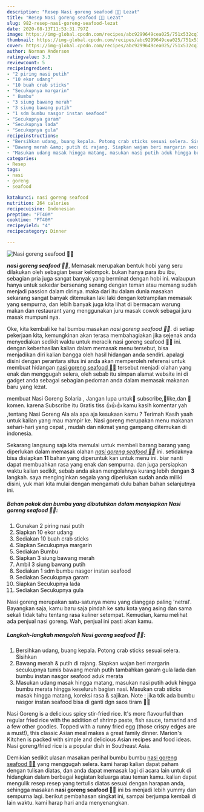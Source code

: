 ```yaml
---
description: "Resep Nasi goreng seafood 🦀🦐 Lezat"
title: "Resep Nasi goreng seafood 🦀🦐 Lezat"
slug: 982-resep-nasi-goreng-seafood-lezat
date: 2020-08-13T11:53:31.797Z
image: https://img-global.cpcdn.com/recipes/abc9299649cea025/751x532cq70/nasi-goreng-seafood-🦀🦐-foto-resep-utama.jpg
thumbnail: https://img-global.cpcdn.com/recipes/abc9299649cea025/751x532cq70/nasi-goreng-seafood-🦀🦐-foto-resep-utama.jpg
cover: https://img-global.cpcdn.com/recipes/abc9299649cea025/751x532cq70/nasi-goreng-seafood-🦀🦐-foto-resep-utama.jpg
author: Norman Anderson
ratingvalue: 3.3
reviewcount: 5
recipeingredient:
- "2 piring nasi putih"
- "10 ekor udang"
- "10 buah crab sticks"
- "Secukupnya margarin"
- " Bumbu"
- "3 siung bawang merah"
- "3 siung bawang putih"
- "1 sdm bumbu nasgor instan seafood"
- "Secukupnya garam"
- "Secukupnya lada"
- "Secukupnya gula"
recipeinstructions:
- "Bersihkan udang, buang kepala. Potong crab sticks sesuai selera. Sisihkan"
- "Bawang merah &amp; putih di rajang. Siapkan wajan beri margarin secukupnya tumis bawang merah putih tambahkan garam gula lada dan bumbu instan nasgor seafood aduk merata"
- "Masukan udang masak hingga matang, masukan nasi putih aduk hingga bumbu merata hingga keseluruh bagian nasi. Masukan crab sticks masak hingga matang, koreksi rasa &amp; sajikan. Note : jika tdk ada bumbu nasgor instan seafood bisa di ganti dgn saos tiram 👍🏼"
categories:
- Resep
tags:
- nasi
- goreng
- seafood

katakunci: nasi goreng seafood 
nutrition: 264 calories
recipecuisine: Indonesian
preptime: "PT40M"
cooktime: "PT40M"
recipeyield: "4"
recipecategory: Dinner

---
```



![Nasi goreng seafood 🦀🦐](https://img-global.cpcdn.com/recipes/abc9299649cea025/751x532cq70/nasi-goreng-seafood-🦀🦐-foto-resep-utama.jpg)

<b><i>nasi goreng seafood 🦀🦐</i></b>, Memasak merupakan bentuk hobi yang seru dilakukan oleh sebagian besar kelompok. bukan hanya para ibu ibu, sebagian pria juga sangat banyak yang berminat dengan hobi ini. walaupun hanya untuk sekedar bersenang senang dengan teman atau memang sudah menjadi passion dalam dirinya. maka dari itu dalam dunia masakan sekarang sangat banyak ditemukan laki laki dengan ketrampilan memasak yang sempurna, dan lebih banyak juga kita lihat di bermacam warung makan dan restaurant yang menggunakan juru masak cowok sebagai juru masak mumpuni nya.

Oke, kita kembali ke hal bumbu masakan <i>nasi goreng seafood 🦀🦐</i>. di setiap pekerjaan kita, kemungkinan akan terasa membahagiakan jika sejenak anda menyediakan sedikit waktu untuk meracik nasi goreng seafood 🦀🦐 ini. dengan keberhasilan kalian dalam memasak menu tersebut, bisa menjadikan diri kalian bangga oleh hasil hidangan anda sendiri. apalagi disini dengan perantara situs ini anda akan memperoleh referensi untuk membuat hidangan <u>nasi goreng seafood 🦀🦐</u> tersebut menjadi olahan yang enak dan menggugah selera, oleh sebab itu simpan alamat website ini di gadget anda sebagai sebagian pedoman anda dalam memasak makanan baru yang lezat.

membuat Nasi Goreng Solaria , Jangan lupa untuk💖 subscribe,💖like,dan 💖komen. karena Subscribe itu Gratis tiss 👍👍👍 kamu kasih komentar yah ,tentang Nasi Goreng Ala ala apa aja kesukaan kamu ? Terimah Kasih yaah untuk kalian yang mau mampir ke. Nasi goreng merupakan menu makanan sehari-hari yang cepat , mudah dan nikmat yang gampang ditemukan di indonesia.


Sekarang langsung saja kita memulai untuk membeli barang barang yang diperlukan dalam memasak olahan <u><i>nasi goreng seafood 🦀🦐</i></u> ini. setidaknya bisa disiapkan <b>11</b> bahan yang diperuntuk kan untuk menu ini. biar nanti dapat membuahkan rasa yang enak dan sempurna. dan juga persiapkan waktu kalian sedikit, sebab anda akan mengolahnya kurang lebih dengan <b>3</b> langkah. saya menginginkan segala yang diperlukan sudah anda miliki disini, yuk mari kita mulai dengan mengamati dulu bahan bahan selanjutnya ini.

<!--inarticleads1-->

##### Bahan pokok dan bumbu yang dibutuhkan dalam menyiapkan Nasi goreng seafood 🦀🦐:

1. Gunakan 2 piring nasi putih
1. Siapkan 10 ekor udang
1. Sediakan 10 buah crab sticks
1. Siapkan Secukupnya margarin
1. Sediakan  Bumbu
1. Siapkan 3 siung bawang merah
1. Ambil 3 siung bawang putih
1. Sediakan 1 sdm bumbu nasgor instan seafood
1. Sediakan Secukupnya garam
1. Siapkan Secukupnya lada
1. Sediakan Secukupnya gula


Nasi goreng merupakan satu-satunya menu yang dianggap paling &#39;netral&#39;. Bayangkan saja, kamu baru saja pindah ke satu kota yang asing dan sama sekali tidak tahu tentang rasa kuliner setempat. Kemudian, kamu melihat ada penjual nasi goreng. Wah, penjual ini pasti akan kamu. 

<!--inarticleads2-->

##### Langkah-langkah mengolah Nasi goreng seafood 🦀🦐:

1. Bersihkan udang, buang kepala. Potong crab sticks sesuai selera. Sisihkan
1. Bawang merah &amp; putih di rajang. Siapkan wajan beri margarin secukupnya tumis bawang merah putih tambahkan garam gula lada dan bumbu instan nasgor seafood aduk merata
1. Masukan udang masak hingga matang, masukan nasi putih aduk hingga bumbu merata hingga keseluruh bagian nasi. Masukan crab sticks masak hingga matang, koreksi rasa &amp; sajikan. Note : jika tdk ada bumbu nasgor instan seafood bisa di ganti dgn saos tiram 👍🏼


Nasi Goreng is a delicious spicy stir-fried rice. It&#39;s more flavourful than regular fried rice with the addition of shrimp paste, fish sauce, tamarind and a few other goodies. Topped with a runny fried egg (those crispy edges are a must!), this classic Asian meal makes a great family dinner. Marion&#39;s Kitchen is packed with simple and delicious Asian recipes and food ideas. Nasi goreng/fried rice is a popular dish in Southeast Asia. 

Demikian sedikit ulasan masakan perihal bumbu bumbu <u>nasi goreng seafood 🦀🦐</u> yang menggugah selera. kami harap kalian dapat paham dengan tulisan diatas, dan anda dapat memasak lagi di acara lain untuk di hidangkan dalam berbagai kegiatan keluarga atau teman kamu. kalian dapat mengulik resep resep yang tertulis diatas sesuai dengan harapan anda, sehingga masakan <b>nasi goreng seafood 🦀🦐</b> ini bs menjadi lebih yummy dan sempurna lagi. berikut pembahasan singkat ini, sampai berjumpa kembali di lain waktu. kami harap hari anda menyenangkan.
